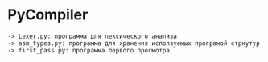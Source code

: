 # PyCompiler
    -> Lexer.py: программа для лексического анализа  
    -> asm_types.py: программа для хранения исползуемых програмой стркутур
    -> first_pass.py: программа первого просмотра 